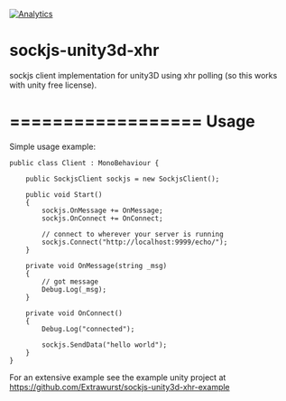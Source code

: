 [![Analytics](https://ga-beacon.appspot.com/UA-49903757-1/sockjs-unity3d-xhr/readme)](https://github.com/Extrawurst/sockjs-unity3d-xhr)

sockjs-unity3d-xhr
==================

sockjs client implementation for unity3D using xhr polling (so this works with unity free license).

==================
Usage
==================

Simple usage example:

```
public class Client : MonoBehaviour {

	public SockjsClient sockjs = new SockjsClient();
	
	public void Start()
	{
		sockjs.OnMessage += OnMessage;
		sockjs.OnConnect += OnConnect;
		
		// connect to wherever your server is running
		sockjs.Connect("http://localhost:9999/echo/");
	}

	private void OnMessage(string _msg)
	{
		// got message
		Debug.Log(_msg);
	}

	private void OnConnect()
	{
		Debug.Log("connected");
		
		sockjs.SendData("hello world");
	}
}
```

For an extensive example see the example unity project at https://github.com/Extrawurst/sockjs-unity3d-xhr-example
